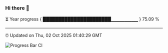 ### Hi there 👋

⏳ Year progress { ██████████████████████▁▁▁▁▁▁▁▁ } 75.09 %

---

⏰ Updated on Thu, 02 Oct 2025 01:40:29 GMT

![Progress Bar CI](https://github.com/liununu/liununu/workflows/Progress%20Bar%20CI/badge.svg)
